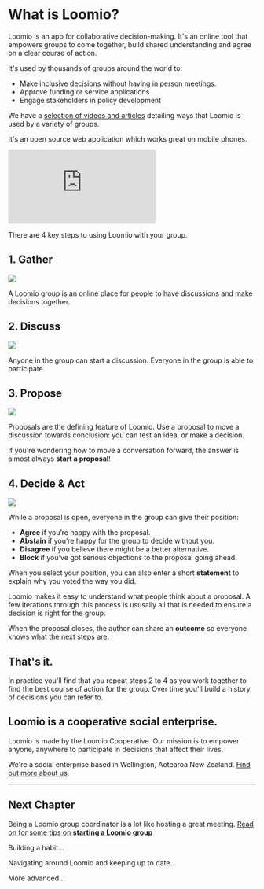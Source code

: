 # What is Loomio?

Loomio is an app for collaborative decision-making. It's an online tool that empowers groups to come together, build shared understanding and agree on a clear course of action.

It's used by thousands of groups around the world to:

- Make inclusive decisions without having in person meetings.
- Approve funding or service applications
- Engage stakeholders in policy development

We have a [selection of videos and articles](http://loomio.school/case_studies.html) detailing ways that Loomio is used by a variety of groups.

It's an open source web application which works great on mobile phones.

<div class="video-wrapper">
  <iframe src="https://www.youtube.com/embed/REgF_cGYqOs" frameborder="0" allowfullscreen></iframe>
</div>

There are 4 key steps to using Loomio with your group.

## 1. Gather

![](https://i.imgur.com/0GuZDL3.png)

A Loomio group is an online place for people to have discussions and make decisions together.


## 2. Discuss


![](https://i.imgur.com/NYkZvjk.png)


Anyone in the group can start a discussion. Everyone in the group is able to participate.

## 3. Propose

![](https://i.imgur.com/niOczGK.png)

Proposals are the defining feature of Loomio. Use a proposal to move a discussion towards conclusion: you can test an idea, or make a decision.

If you're wondering how to move a conversation forward, the answer is almost always **start a proposal**!

## 4. Decide & Act

![](https://i.imgur.com/Nd1980L.png)

While a proposal is open, everyone in the group can give their position:

* **Agree** if you’re happy with the proposal.
* **Abstain** if you’re happy for the group to decide without you.
* **Disagree** if you believe there might be a better alternative.
* **Block** if you’ve got serious objections to the proposal going ahead.

When you select your position, you can also enter a short **statement** to explain why you voted the way you did.

Loomio makes it easy to understand what people think about a proposal. A few iterations through this process is ususally all that is needed to ensure a decision is right for the group.

When the proposal closes, the author can share an **outcome** so everyone knows what the next steps are.

## That's it.
In practice you'll find that you repeat steps 2 to 4 as you work together to find the best course of action for the group. Over time you'll build a history of decisions you can refer to.


## Loomio is a cooperative social enterprise.
Loomio is made by the Loomio Cooperative. Our mission is to empower anyone, anywhere to participate in decisions that affect their lives.

We're a social enterprise based in Wellington, Aotearoa New Zealand. [Find out more about us](https://www.loomio.org/about).

---

## Next Chapter

Being a Loomio group coordinator is a lot like hosting a great meeting. [Read on for some tips on **starting a Loomio group**](getting_started.md)

Building a habit...

Navigating around Loomio and keeping up to date...

More advanced...
